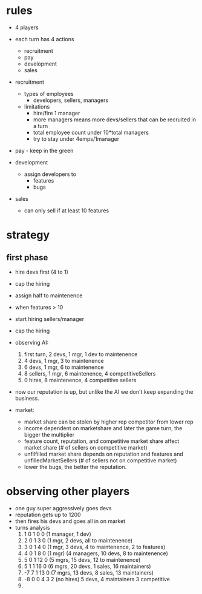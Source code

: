 # rules

- 4 players

- each turn has 4 actions
  - recruitment
  - pay
  - development
  - sales

- recruitment
  - types of employees
    - developers, sellers, managers
  - limitations
    - hire/fire 1 manager
    - more managers means more devs/sellers that can be recruited in a turn
    - total employee count under 10*total managers
    - try to stay under 4emps/1manager

- pay - keep in the green

- development
  - assign developers to
    - features
    - bugs

- sales
  - can only sell if at least 10 features


# strategy

## first phase

- hire devs first (4 to 1)
- cap the hiring
- assign half to maintenence
- when features > 10
- start hiring sellers/manager
- cap the hiring

- observing AI:
  1. first turn, 2 devs, 1 mgr, 1 dev to maintenence
  2. 4 devs, 1 mgr, 3 to maintenence
  3. 6 devs, 1 mgr, 6 to maintenence
  4. 8 sellers, 1 mgr, 6 maintenence, 4 competitiveSellers
  5.  0 hires, 8 maintenence, 4 competitive sellers

- now our reputation is up, but unlike the AI we don't keep expanding the business.

- market:
  - market share can be stolen by higher rep competitor from lower rep
  - income dependent on marketshare and later the game turn, the bigger the multiplier
  - feature count, reputation, and competitive market share affect market share (# of sellers on competitive market)
  - unfilfilled market share depends on reputation and features and unfilledMarketSellers (# of sellers not on competitive market)
  - lower the bugs, the better the reputation.

# observing other players

- one guy super aggressively goes devs
- reputation gets up to 1200
- then fires his devs and goes all in on market
- turns analysis
  1.  1 0 1 0 0 (1 manager, 1 dev)
  2.  2 0 1 3 0 (1 mgr, 2 devs, all to maintenence)
  3.  3 0 1 4 0 (1 mgr, 3 devs, 4 to maintenence, 2 to features)
  4.  4 0 1 8 0 (1 mgr) (4 managers, 10 devs, 8 to maintenence)
  5.  5 0 1 12 0 (5 mgrs, 15 devs, 12 to maintenence)
  6.  5 1 1 16 0 (6 mgrs, 20 devs, 1 sales, 16 maintainers)
  7.  -7 7 1 13 0 (7 mgrs, 13 devs, 8 sales, 13 maintainers)
  8.  -8 0 0 4 3 2 (no hires) 5 devs, 4 maintainers 3 competitive
  9.